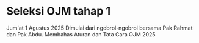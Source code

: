 # Seleksi OJM tahap 1
Jum'at 1 Agustus 2025
Dimulai dari ngobrol-ngobrol bersama Pak Rahmat dan Pak Abdu. Membahas Aturan dan Tata Cara OJM 2025

